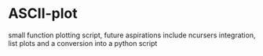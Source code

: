 ASCII-plot
==========

small function plotting script, future aspirations include ncursers integration, list plots and a conversion into a python script